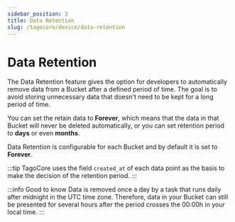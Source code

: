 ```yaml
---
sidebar_position: 3
title: Data Retention
slug: /tagocore/device/data-retention
---
```


# Data Retention

The Data Retention feature gives the option for developers to automatically remove data from a Bucket after a defined period of time. The goal is to avoid storing unnecessary data that doesn't need to be kept for a long period of time.

You can set the retain data to **Forever**, which means that the data in that Bucket will never be deleted automatically, or you can set retention period to **days** or even **months**.

Data Retention is configurable for each Bucket and by default it is set to **Forever**.

:::tip
TagoCore uses the field `created_at` of each data point as the basis to make the decision of the retention period.
:::

:::info Good to know
Data is removed once a day by a task that runs daily after midnight in the UTC time zone. Therefore, data in your Bucket can still be presented for several hours after the period crosses the 00:00h in your local time.
:::
